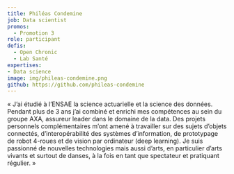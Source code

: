 ```yaml
---
title: Philéas Condemine
job: Data scientist
promos:
  - Promotion 3
role: participant
defis:
  - Open Chronic
  - Lab Santé
expertises:
- Data science
image: img/phileas-condemine.png
github: https://github.com/phileas-condemine
---
```


« J’ai étudié à l’ENSAE la science actuarielle et la science des données. Pendant plus de 3 ans j’ai combiné et enrichi mes compétences au sein du groupe AXA, assureur leader dans le domaine de la data. Des projets personnels complémentaires m’ont amené à travailler sur des sujets d’objets connectés, d’interopérabilité des systèmes d’information, de prototypage de robot 4-roues et de vision par ordinateur (deep learning). Je suis passionné de nouvelles technologies mais aussi d’arts, en particulier d’arts vivants et surtout de danses, à la fois en tant que spectateur et pratiquant régulier. »
